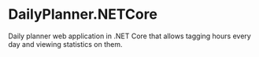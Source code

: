 # DailyPlanner.NETCore
Daily planner web application in .NET Core that allows tagging hours every day and viewing statistics on them.
